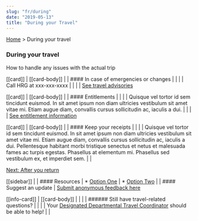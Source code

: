 ```yaml
---
slug: "fr/during"
date: "2019-05-13"
title: "During your Travel"
---
```


<div classname="fullClass">

[Home](./) > During your travel
### During your travel

How to handle any issues with the actual trip

[[card]]
| [[card-body]]
| | #### In case of emergencies or changes
| |
| | Call HRG at xxx-xxx-xxxx
| |
| | [See travel advisories](/)

[[card]]
| [[card-body]]
| | #### Entitlements
| |
| | Quisque vel tortor id sem tincidunt euismod. In sit amet ipsum non diam ultricies vestibulum sit amet vitae mi. Etiam augue diam, convallis cursus sollicitudin ac, iaculis a dui.
| |
| | [See entitlement information](/)

[[card]]
| [[card-body]]
| | #### Keep your receipts
| |
| | Quisque vel tortor id sem tincidunt euismod. In sit amet ipsum non diam ultricies vestibulum sit amet vitae mi. Etiam augue diam, convallis cursus sollicitudin ac, iaculis a dui. Pellentesque habitant morbi tristique senectus et netus et malesuada fames ac turpis egestas. Phasellus at elementum mi. Phasellus sed vestibulum ex, et imperdiet sem.
| |

[Next: After you return](./after)

</div>

<div className="splitClass">

[[sidebar]]
|
| #### Resources
| * [Option One](/)
| * [Option Two](/)
|
| #### Suggest an update
| [Submit anonymous feedback here](https://docs.google.com/forms/d/e/1FAIpQLSf9y3VY3ADLpQ4kQLGvOo4cIdEEi5Hs3en-0lWRc4wQeTRheg/viewform)

[[info-card]]
| [[card-body]]
| |
| | ###### Still have travel-related questions?
| |
| | Your [Designated Departmental Travel Coordinator](https://www.tbs-sct.gc.ca/ap/list-liste/dtc-cmv-eng.asp) should be able to help!
| |

</div>